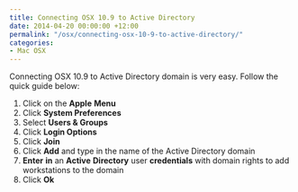 ```yaml
---
title: Connecting OSX 10.9 to Active Directory
date: 2014-04-20 00:00:00 +12:00
permalink: "/osx/connecting-osx-10-9-to-active-directory/"
categories:
- Mac OSX
---
```


Connecting OSX 10.9 to Active Directory domain is very easy. Follow the quick guide below:

  1. Click on the **Apple** **Menu**
  2. Click **System Preferences**
  3. Select **Users & Groups**
  4. Click **Login Options**
  5. Click **Join**
  6. Click **Add** and type in the name of the Active Directory domain
  7. **Enter** **in** an **Active** **Directory** user **credentials** with domain rights to add workstations to the domain
  8. Click **Ok**

